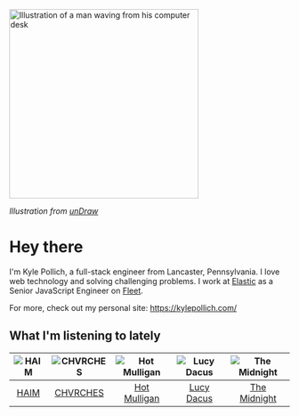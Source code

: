 <img src="https://user-images.githubusercontent.com/6766512/87306713-6f79d900-c4e6-11ea-989a-3242cbfc50c2.png" alt="Illustration of a man waving from his computer desk" height="340" />

_Illustration from [unDraw](https://undraw.co/)_

# Hey there

I'm Kyle Pollich, a full-stack engineer from Lancaster, Pennsylvania. I love web technology and solving challenging problems.
I work at [Elastic](https://www.elastic.co/) as a Senior JavaScript Engineer on [Fleet](https://www.elastic.co/guide/en/fleet/current/fleet-overview.html).

For more, check out my personal site: https://kylepollich.com/

## What I'm listening to lately

<!-- begin artists -->
  |![HAIM](https://i.scdn.co/image/3e312ec2e821edab6dfe9183f145c85edd1309eb)|![CHVRCHES](https://i.scdn.co/image/ab6761610000f178ea72be78f2a71616661b982e)|![Hot Mulligan](https://i.scdn.co/image/ab6761610000f178ee0afe7cc83d3700ef6200b9)|![Lucy Dacus](https://i.scdn.co/image/ab6761610000f178c6edcb6e244bd2842ea81e4b)|![The Midnight](https://i.scdn.co/image/aef4c8f3992a5ddb727bd0468854d7e1047a8851)|
  |:---:|:---:|:---:|:---:|:---:|
  |[HAIM](https://open.spotify.com/artist/4Ui2kfOqGujY81UcPrb5KE)|[CHVRCHES](https://open.spotify.com/artist/3CjlHNtplJyTf9npxaPl5w)|[Hot Mulligan](https://open.spotify.com/artist/1lKZzN2d4IqiEYxyECIEHI)|[Lucy Dacus](https://open.spotify.com/artist/07D1Bjaof0NFlU32KXiqUP)|[The Midnight](https://open.spotify.com/artist/2NFrAuh8RQdQoS7iYFbckw)|
<!-- end artists -->
